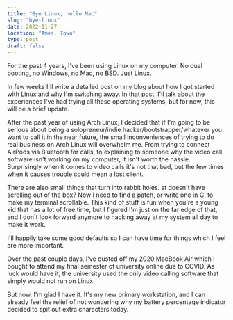 ```yaml
---
title: "Bye Linux, hello Mac"
slug: "bye-linux"
date: 2022-11-27
location: "Ames, Iowa"
type: post
draft: false
---
```


For the past 4 years, I've been using Linux on my computer. No dual booting, no Windows, no Mac, no BSD. Just Linux.

In few weeks I'll write a detailed post on my blog about how I got started with Linux and why I'm switching away. In that post, I'll talk about the experiences I've had trying all these operating systems, but for now, this will be a brief update.

After the past year of using Arch Linux, I decided that if I'm going to be serious about being a solopreneur/indie hacker/bootstrapper/whatever you want to call it in the near future, the small inconveniences of trying to do real business on Arch Linux will overwhelm me. From trying to connect AirPods via Bluetooth for calls, to explaining to someone why the video call software isn't working on my computer, it isn't worth the hassle. Surprisingly when it comes to video calls it's not that bad, but the few times when it causes trouble could mean a lost client.

There are also small things that turn into rabbit holes. st doesn't have scrolling out of the box? Now I need to find a patch, or write one in C, to make my terminal scrollable. This kind of stuff is fun when you're a young kid that has a lot of free time, but I figured I'm just on the far edge of that, and I don't look forward anymore to hacking away at my system all day to make it work.

I'll happily take some good defaults so I can have time for things which I feel are more important.

Over the past couple days, I've dusted off my 2020 MacBook Air which I bought to attend my final semester of university online due to COVID. As luck would have it, the university used the only video calling software that simply would not run on Linux.

But now, I'm glad I have it. It's my new primary workstation, and I can already feel the relief of not wondering why my battery percentage indicator decided to spit out extra characters today.
